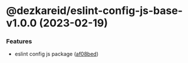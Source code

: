 # @dezkareid/eslint-config-js-base-v1.0.0 (2023-02-19)


### Features

* eslint config js package ([af08bed](https://github.com/dezkareid/dezkareid/commit/af08beda877ebbe8b2d356a9f5c4951972a0b8a7))
